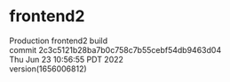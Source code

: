 # frontend2  
Production frontend2 build  
commit 2c3c5121b28ba7b0c758c7b55cebf54db9463d04  
Thu Jun 23 10:56:55 PDT 2022  
version(1656006812)  
